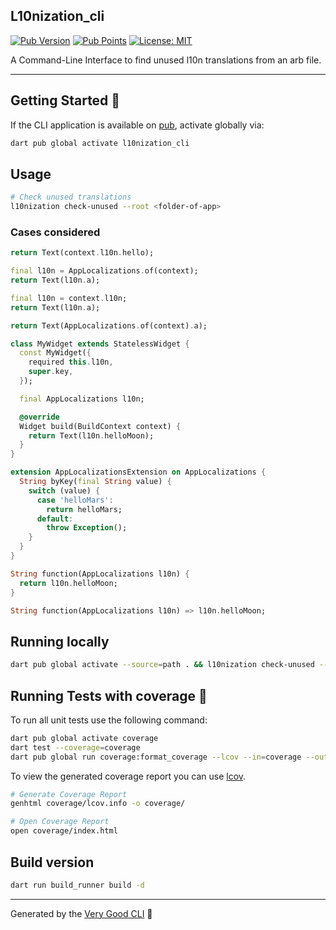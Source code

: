 ## L10nization_cli

[![Pub Version][pub_version_badge]][pub_package_link]
[![Pub Points][pub_points_badge]][pub_points_link]
[![License: MIT][license_badge]][license_link]

A Command-Line Interface to find unused l10n translations from an arb file.

---

## Getting Started 🚀

If the CLI application is available on [pub](https://pub.dev), activate globally via:

```sh
dart pub global activate l10nization_cli
```

## Usage

```sh
# Check unused translations
l10nization check-unused --root <folder-of-app>
```

### Cases considered

```dart
return Text(context.l10n.hello);
```

```dart
final l10n = AppLocalizations.of(context);
return Text(l10n.a);
```

```dart
final l10n = context.l10n;
return Text(l10n.a);
```

```dart
return Text(AppLocalizations.of(context).a);
```

```dart
class MyWidget extends StatelessWidget {
  const MyWidget({
    required this.l10n,
    super.key,
  });

  final AppLocalizations l10n;

  @override
  Widget build(BuildContext context) {
    return Text(l10n.helloMoon);
  }
}
```

```dart
extension AppLocalizationsExtension on AppLocalizations {
  String byKey(final String value) {
    switch (value) {
      case 'helloMars':
        return helloMars;
      default:
        throw Exception();
    }
  }
}
```

```dart
String function(AppLocalizations l10n) {
  return l10n.helloMoon;
}
```

```dart
String function(AppLocalizations l10n) => l10n.helloMoon;
```

## Running locally

```sh
dart pub global activate --source=path . && l10nization check-unused --root example
```

## Running Tests with coverage 🧪

To run all unit tests use the following command:

```sh
dart pub global activate coverage
dart test --coverage=coverage
dart pub global run coverage:format_coverage --lcov --in=coverage --out=coverage/lcov.info
```

To view the generated coverage report you can use [lcov](https://github.com/linux-test-project/lcov).

```sh
# Generate Coverage Report
genhtml coverage/lcov.info -o coverage/

# Open Coverage Report
open coverage/index.html
```

## Build version

```sh
dart run build_runner build -d
```

---

Generated by the [Very Good CLI][very_good_cli_link] 🤖

[license_badge]: https://img.shields.io/github/license/lsaudon/l10nization_cli
[license_link]: https://img.shields.io/github/license/lsaudon/l10nization_cli
[very_good_cli_link]: https://github.com/VeryGoodOpenSource/very_good_cli
[pub_points_badge]: https://img.shields.io/pub/points/l10nization_cli
[pub_version_badge]: https://img.shields.io/pub/v/l10nization_cli
[pub_package_link]: https://pub.dev/packages/l10nization_cli
[pub_points_link]: https://pub.dev/packages/l10nization_cli/score
